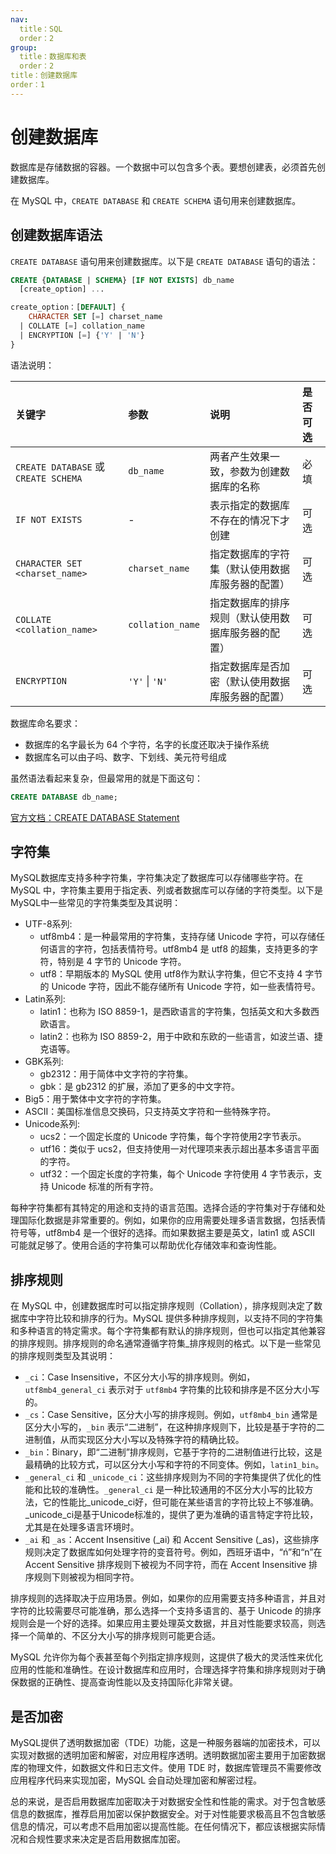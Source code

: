 ```yaml
---
nav:
  title：SQL
  order：2
group:
  title：数据库和表
  order：2
title：创建数据库
order：1
---
```


# 创建数据库

数据库是存储数据的容器。一个数据中可以包含多个表。要想创建表，必须首先创建数据库。

在 MySQL 中，`CREATE DATABASE` 和 `CREATE SCHEMA` 语句用来创建数据库。

## 创建数据库语法

`CREATE DATABASE` 语句用来创建数据库。以下是 `CREATE DATABASE` 语句的语法：

```sql
CREATE {DATABASE | SCHEMA} [IF NOT EXISTS] db_name
  [create_option] ...

create_option：[DEFAULT] {
    CHARACTER SET [=] charset_name
  | COLLATE [=] collation_name
  | ENCRYPTION [=] {'Y' | 'N'}
}
```

语法说明：

| 关键字                               | 参数             | 说明                                               | 是否可选 |
| :----------------------------------- | :--------------- | :------------------------------------------------- | :------- |
| `CREATE DATABASE` 或 `CREATE SCHEMA` | `db_name`        | 两者产生效果一致，参数为创建数据库的名称           | 必填     |
| `IF NOT EXISTS`                      | -                | 表示指定的数据库不存在的情况下才创建               | 可选     |
| `CHARACTER SET <charset_name>`       | `charset_name`   | 指定数据库的字符集（默认使用数据库服务器的配置）   | 可选     |
| `COLLATE <collation_name>`           | `collation_name` | 指定数据库的排序规则（默认使用数据库服务器的配置） | 可选     |
| `ENCRYPTION`                         | `'Y'` \| `'N'`   | 指定数据库是否加密（默认使用数据库服务器的配置）   | 可选     |

数据库命名要求：

- 数据库的名字最长为 64 个字符，名字的长度还取决于操作系统
- 数据库名可以由子吗、数字、下划线、美元符号组成

虽然语法看起来复杂，但最常用的就是下面这句：

```sql
CREATE DATABASE db_name;
```

[官方文档：CREATE DATABASE Statement](https://dev.mysql.com/doc/refman/8.0/en/create-database.html)

## 字符集

MySQL数据库支持多种字符集，字符集决定了数据库可以存储哪些字符。在 MySQL 中，字符集主要用于指定表、列或者数据库可以存储的字符类型。以下是MySQL中一些常见的字符集类型及其说明：

- UTF-8系列:
  - utf8mb4：是一种最常用的字符集，支持存储 Unicode 字符，可以存储任何语言的字符，包括表情符号。utf8mb4 是 utf8 的超集，支持更多的字符，特别是 4 字节的 Unicode 字符。
  - utf8：早期版本的 MySQL 使用 utf8作为默认字符集，但它不支持 4 字节的 Unicode 字符，因此不能存储所有 Unicode 字符，如一些表情符号。
- Latin系列:
  - latin1：也称为 ISO 8859-1，是西欧语言的字符集，包括英文和大多数西欧语言。
  - latin2：也称为 ISO 8859-2，用于中欧和东欧的一些语言，如波兰语、捷克语等。
- GBK系列:
  - gb2312：用于简体中文字符的字符集。
  - gbk：是 gb2312 的扩展，添加了更多的中文字符。
- Big5：用于繁体中文字符的字符集。
- ASCII：美国标准信息交换码，只支持英文字符和一些特殊字符。
- Unicode系列:
  - ucs2：一个固定长度的 Unicode 字符集，每个字符使用2字节表示。
  - utf16：类似于 ucs2，但支持使用一对代理项来表示超出基本多语言平面的字符。
  - utf32：一个固定长度的字符集，每个 Unicode 字符使用 4 字节表示，支持 Unicode 标准的所有字符。

每种字符集都有其特定的用途和支持的语言范围。选择合适的字符集对于存储和处理国际化数据是非常重要的。例如，如果你的应用需要处理多语言数据，包括表情符号等，utf8mb4 是一个很好的选择。而如果数据主要是英文，latin1 或 ASCII 可能就足够了。使用合适的字符集可以帮助优化存储效率和查询性能。

## 排序规则

在 MySQL 中，创建数据库时可以指定排序规则（Collation），排序规则决定了数据库中字符比较和排序的行为。MySQL 提供多种排序规则，以支持不同的字符集和多种语言的特定需求。每个字符集都有默认的排序规则，但也可以指定其他兼容的排序规则。排序规则的命名通常遵循字符集_排序规则的格式。以下是一些常见的排序规则类型及其说明：

- `_ci`：Case Insensitive，不区分大小写的排序规则。例如，`utf8mb4_general_ci` 表示对于 `utf8mb4` 字符集的比较和排序是不区分大小写的。
- `_cs`：Case Sensitive，区分大小写的排序规则。例如，`utf8mb4_bin` 通常是区分大小写的，`_bin` 表示“二进制”，在这种排序规则下，比较是基于字符的二进制值，从而实现区分大小写以及特殊字符的精确比较。
- `_bin`：Binary，即“二进制”排序规则，它基于字符的二进制值进行比较，这是最精确的比较方式，可以区分大小写和字符的不同变体。例如，`latin1_bin`。
- `_general_ci` 和 `_unicode_ci`：这些排序规则为不同的字符集提供了优化的性能和比较的准确性。`_general_ci` 是一种比较通用的不区分大小写的比较方法，它的性能比_unicode_ci好，但可能在某些语言的字符比较上不够准确。_unicode_ci是基于Unicode标准的，提供了更为准确的语言特定字符比较，尤其是在处理多语言环境时。
- `_ai` 和 `_as`：Accent Insensitive (_ai) 和 Accent Sensitive (_as)，这些排序规则决定了数据库如何处理字符的变音符号。例如，西班牙语中，“ń”和“n”在 Accent Sensitive 排序规则下被视为不同字符，而在 Accent Insensitive 排序规则下则被视为相同字符。

排序规则的选择取决于应用场景。例如，如果你的应用需要支持多种语言，并且对字符的比较需要尽可能准确，那么选择一个支持多语言的、基于 Unicode 的排序规则会是一个好的选择。如果应用主要处理英文数据，并且对性能要求较高，则选择一个简单的、不区分大小写的排序规则可能更合适。

MySQL 允许你为每个表甚至每个列指定排序规则，这提供了极大的灵活性来优化应用的性能和准确性。在设计数据库和应用时，合理选择字符集和排序规则对于确保数据的正确性、提高查询性能以及支持国际化非常关键。

## 是否加密

MySQL提供了透明数据加密（TDE）功能，这是一种服务器端的加密技术，可以实现对数据的透明加密和解密，对应用程序透明。透明数据加密主要用于加密数据库的物理文件，如数据文件和日志文件。使用 TDE 时，数据库管理员不需要修改应用程序代码来实现加密，MySQL 会自动处理加密和解密过程。

总的来说，是否启用数据库加密取决于对数据安全性和性能的需求。对于包含敏感信息的数据库，推荐启用加密以保护数据安全。对于对性能要求极高且不包含敏感信息的情况，可以考虑不启用加密以提高性能。在任何情况下，都应该根据实际情况和合规性要求来决定是否启用数据库加密。